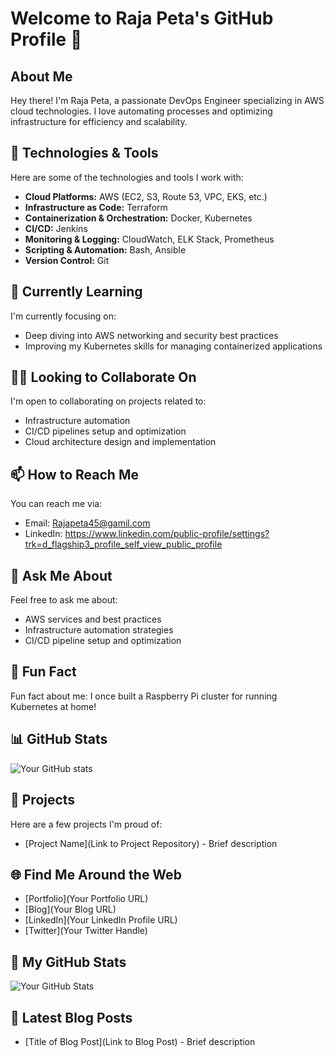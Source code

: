 # Welcome to Raja Peta's GitHub Profile 👋

## About Me

Hey there! I'm Raja Peta, a passionate DevOps Engineer specializing in AWS cloud technologies. I love automating processes and optimizing infrastructure for efficiency and scalability.

## 🔧 Technologies & Tools

Here are some of the technologies and tools I work with:

- **Cloud Platforms:** AWS (EC2, S3, Route 53, VPC, EKS, etc.)
- **Infrastructure as Code:** Terraform
- **Containerization & Orchestration:** Docker, Kubernetes
- **CI/CD:** Jenkins
- **Monitoring & Logging:** CloudWatch, ELK Stack, Prometheus
- **Scripting & Automation:** Bash, Ansible
- **Version Control:** Git

## 🌱 Currently Learning

I'm currently focusing on:

- Deep diving into AWS networking and security best practices
- Improving my Kubernetes skills for managing containerized applications

## 👯‍♀️ Looking to Collaborate On

I'm open to collaborating on projects related to:

- Infrastructure automation
- CI/CD pipelines setup and optimization
- Cloud architecture design and implementation

## 📫 How to Reach Me

You can reach me via:

- Email: Rajapeta45@gamil.com
- LinkedIn: https://www.linkedin.com/public-profile/settings?trk=d_flagship3_profile_self_view_public_profile

## 💬 Ask Me About

Feel free to ask me about:

- AWS services and best practices
- Infrastructure automation strategies
- CI/CD pipeline setup and optimization

## 📝 Fun Fact

Fun fact about me: I once built a Raspberry Pi cluster for running Kubernetes at home!

## 📊 GitHub Stats

![Your GitHub stats](https://github-readme-stats.vercel.app/api?username=iam-raja&show_icons=true&theme=radical)

## 📄 Projects

Here are a few projects I'm proud of:

- [Project Name](Link to Project Repository) - Brief description

## 🌐 Find Me Around the Web

- [Portfolio](Your Portfolio URL)
- [Blog](Your Blog URL)
- [LinkedIn](Your LinkedIn Profile URL)
- [Twitter](Your Twitter Handle)

## 🚀 My GitHub Stats

![Your GitHub Stats](https://github-readme-stats.vercel.app/api?username=your-username&show_icons=true)

## 📝 Latest Blog Posts

- [Title of Blog Post](Link to Blog Post) - Brief description
